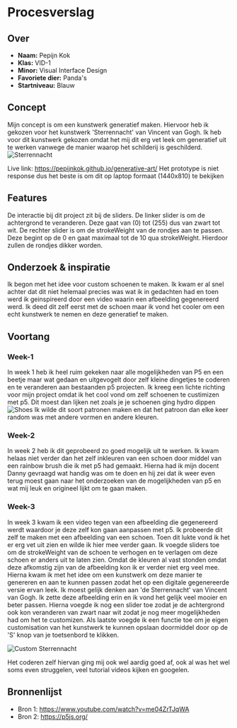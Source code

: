 <!-- Vergeet je niet de comments uit te zetten voordat je begint met typen? 💬 -->

# Procesverslag

## Over
* **Naam:** Pepijn Kok
* **Klas:** VID-1
* **Minor:** Visual Interface Design
* **Favoriete dier:** Panda's
* **Startniveau:** Blauw

## Concept

Mijn concept is om een kunstwerk generatief maken. Hiervoor heb ik gekozen voor het kunstwerk 'Sterrennacht' van Vincent van Gogh. Ik heb voor dit kunstwerk gekozen omdat het mij dit erg vet leek om generatief uit te werken vanwege de manier waarop het schilderij is geschilderd.
![Sterrennacht](https://user-images.githubusercontent.com/59015908/118884023-396f6780-b8f6-11eb-9cd7-3910796fe18d.jpg)

Live link: https://pepijnkok.github.io/generative-art/
Het prototype is niet response dus het beste is om dit op laptop formaat (1440x810) te bekijken

## Features

De interactie bij dit project zit bij de sliders. De linker slider is om de achtergrond te veranderen. Deze gaat van (0) tot (255) dus van zwart tot wit.
De rechter slider is om de strokeWeight van de rondjes aan te passen. Deze begint op de 0 en gaat maximaal tot de 10 qua strokeWeight. Hierdoor zullen de rondjes dikker worden.

## Onderzoek & inspiratie
Ik begon met het idee voor custom schoenen te maken. Ik kwam er al snel achter dat dit niet helemaal precies was wat ik in gedachten had en toen werd ik geinspireerd door een video waarin een afbeelding gegenereerd werd. Ik deed dit zelf eerst met de schoen maar ik vond het cooler om een echt kunstwerk te nemen en deze generatief te maken.

## Voortang

### Week-1
In week 1 heb ik heel ruim gekeken naar alle mogelijkheden van P5 en een beetje maar wat gedaan en uitgevogelt door zelf kleine dingetjes te coderen en te veranderen aan bestaanden p5 projecten. Ik kreeg een lichte richting voor mijn project omdat ik het cool vond om zelf schoenen te custimizen met p5. Dit moest dan lijken net zoals je je schoenen ging hydro dippen
![Shoes](https://user-images.githubusercontent.com/59015908/118887264-6756ab00-b8fa-11eb-8e31-e3327f20002e.jpg)
Ik wilde dit soort patronen maken en dat het patroon dan elke keer random was met andere vormen en andere kleuren.

### Week-2
In week 2 heb ik dit geprobeerd zo goed mogelijk uit te werken. Ik kwam helaas niet verder dan het zelf inkleuren van een schoen door middel van een rainbow brush die ik met p5 had gemaakt. Hierna had ik mijn docent Danny gevraagd wat handig was om te doen en hij zei dat ik weer even terug moest gaan naar het onderzoeken van de mogelijkheden van p5 en wat mij leuk en origineel lijkt om te gaan maken.

### Week-3
In week 3 kwam ik een video tegen van een afbeelding die gegenereerd werdt waardoor je deze zelf kon gaan aanpassen met p5. Ik probeerde dit zelf te maken met een afbeelding van een schoen. Toen dit lukte vond ik het er erg vet uit zien en wilde ik hier mee verder gaan. Ik voegde sliders toe om de strokeWeight van de schoen te verhogen en te verlagen om deze schoen er anders uit te laten zien. Omdat de kleuren al vast stonden omdat deze afkomstig zijn van de afbeelding kon ik er verder niet erg veel mee. 
Hierna kwam ik met het idee om een kunstwerk om deze manier te genereren en aan te kunnen passen zodat het op een digitale gegenereerde versie ervan leek. Ik moest gelijk denken aan 'de Sterrennacht' van Vincent van Gogh. Ik zette deze afbeelding erin en ik vond het gelijk veel mooier en beter passen. Hierna voegde ik nog een slider toe zodat je de achtergrond ook kon veranderen van zwart naar wit zodat je nog meer mogelijkheden had om het te customizen.
Als laatste voegde ik een functie toe om je eigen customisation van het kunstwerk te kunnen opslaan doormiddel door op de 'S' knop van je toetsenbord te klikken.

![Custom Sterrennacht](https://user-images.githubusercontent.com/59015908/118888276-be10b480-b8fb-11eb-9415-d08ed8958878.png)

Het coderen zelf hiervan ging mij ook wel aardig goed af, ook al was het wel soms even struggelen, veel tutorial videos kijken en googelen.

## Bronnenlijst

* Bron 1: https://www.youtube.com/watch?v=me04ZrTJqWA
* Bron 2: https://p5js.org/
